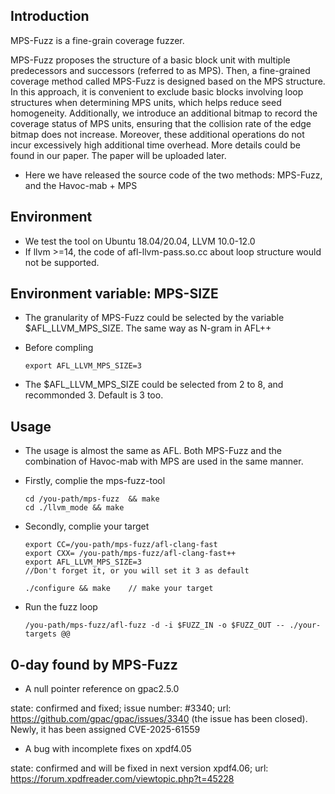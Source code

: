 ## Introduction

MPS-Fuzz is a fine-grain coverage fuzzer.

MPS-Fuzz proposes the structure of a basic block unit with multiple predecessors and successors (referred to as MPS).  Then, a fine-grained coverage method called MPS-Fuzz is designed based on the MPS structure.  In this approach, it is convenient to exclude basic blocks involving loop structures when determining MPS units, which helps reduce seed homogeneity.  Additionally, we introduce an additional bitmap to record the coverage status of MPS units, ensuring that the collision rate of the edge bitmap does not increase.  Moreover, these additional operations do not incur excessively high additional time overhead.  More details could be found in our paper. The paper will be uploaded later.

* Here we have released the source code of the two methods: MPS-Fuzz, and the Havoc-mab + MPS

## Environment

- We test the tool on Ubuntu 18.04/20.04, LLVM 10.0-12.0
- If llvm >=14, the code of afl-llvm-pass.so.cc about loop structure would not be supported. 
  
  

## Environment variable: MPS-SIZE

* The granularity of MPS-Fuzz could be selected by the variable $AFL_LLVM_MPS_SIZE. The same way as N-gram in AFL++

* Before compling
  
  ```shell
  export AFL_LLVM_MPS_SIZE=3
  ```
  
  

* The $AFL_LLVM_MPS_SIZE could be selected from 2 to 8, and recommonded 3.  Default is 3 too.

## Usage

* The usage is almost the same as AFL.  Both MPS-Fuzz and the combination of Havoc-mab with MPS are used in the same manner.

* Firstly, complie the mps-fuzz-tool
  
  ```shell
  cd /you-path/mps-fuzz  && make
  cd ./llvm_mode && make
  ```

* Secondly, complie your target
  
  ```shell
  export CC=/you-path/mps-fuzz/afl-clang-fast
  export CXX= /you-path/mps-fuzz/afl-clang-fast++
  export AFL_LLVM_MPS_SIZE=3 
  //Don't forget it, or you will set it 3 as default
  
  ./configure && make    // make your target 
  ```

* Run the fuzz loop
  
  ```shell
  /you-path/mps-fuzz/afl-fuzz -d -i $FUZZ_IN -o $FUZZ_OUT -- ./your-targets @@
  ```
  
## 0-day found by MPS-Fuzz
* A null pointer reference on gpac2.5.0

state: confirmed and fixed; issue number: #3340; url: https://github.com/gpac/gpac/issues/3340 (the issue has been closed). Newly, it has been assigned CVE-2025-61559

* A bug with incomplete fixes on xpdf4.05

state: confirmed and will be fixed in next version xpdf4.06; url: https://forum.xpdfreader.com/viewtopic.php?t=45228



